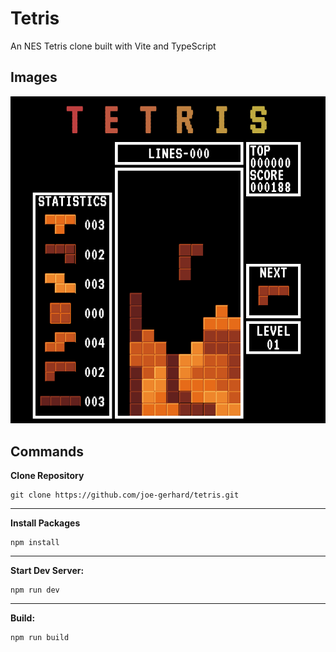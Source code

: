 # Tetris

An NES Tetris clone built with Vite and TypeScript

## Images

![Tetris](./src/resources/images/tetris.png)

## Commands

**Clone Repository**

```
git clone https://github.com/joe-gerhard/tetris.git
```

---

**Install Packages**

```
npm install
```

---

**Start Dev Server:**

```
npm run dev
```

---

**Build:**

```
npm run build
```
